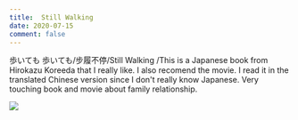 ```yaml
---
title:  Still Walking
date: 2020-07-15
comment: false
---
```

歩いても 歩いても/步履不停/Still Walking
/This is a Japanese book from Hirokazu Koreeda that I really like. I also recomend the movie. I read it in the translated Chinese version since I don't really know Japanese. Very touching book and movie about family relationship. 

<img src="https://github.com/shangxwang/shangxwang.github.io/blob/master/github/%E6%AD%A5%E5%B1%A5%E4%B8%8D%E5%81%9C.jpg?raw=true"/>




